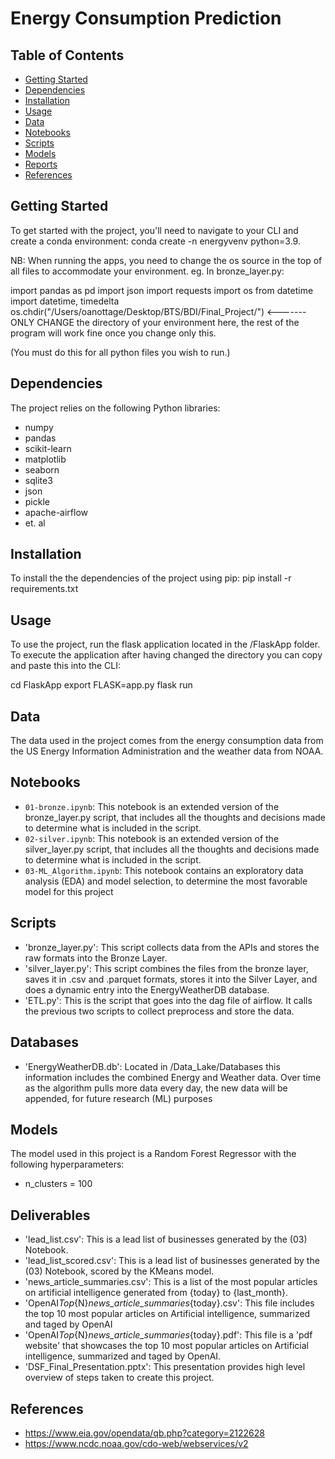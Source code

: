 # Energy Consumption Prediction

## Table of Contents

- [Getting Started](#getting-started)
- [Dependencies](#dependencies)
- [Installation](#installation)
- [Usage](#usage)
- [Data](#data)
- [Notebooks](#notebooks)
- [Scripts](#scripts)
- [Models](#models)
- [Reports](#reports)
- [References](#references)

## Getting Started

To get started with the project, you'll need to navigate to your CLI and create a conda environment:
conda create -n energyvenv python=3.9.

NB: When running the apps, you need to change the os source in the top of all files to accommodate your environment.
eg. In bronze_layer.py:

import pandas as pd
import json
import requests
import os
from datetime import datetime, timedelta
os.chdir("/Users/oanottage/Desktop/BTS/BDI/Final_Project/") <------- ONLY CHANGE the directory of your environment here, the rest of the program will work fine once you change only this.

(You must do this for all python files you wish to run.)

## Dependencies

The project relies on the following Python libraries:

- numpy
- pandas
- scikit-learn
- matplotlib
- seaborn
- sqlite3
- json
- pickle
- apache-airflow
- et. al

## Installation

To install the the dependencies of the project using pip:
pip install -r requirements.txt

## Usage

To use the project, run the flask application located in the /FlaskApp folder.
To execute the application after having changed the directory you can copy and paste this into the CLI:

cd FlaskApp
export FLASK=app.py
flask run

## Data

The data used in the project comes from the energy consumption data from the US Energy Information Administration and the weather data from NOAA.

## Notebooks

- `01-bronze.ipynb`: This notebook is an extended version of the bronze_layer.py script, that includes all the thoughts and decisions made to determine what is included in the script.
- `02-silver.ipynb`: This notebook is an extended version of the silver_layer.py script, that includes all the thoughts and decisions made to determine what is included in the script.
- `03-ML_Algorithm.ipynb`: This notebook contains an exploratory data analysis (EDA) and model selection, to determine the most favorable model for this project

## Scripts

- 'bronze_layer.py': This script collects data from the APIs and stores the raw formats into the Bronze Layer.
- 'silver_layer.py': This script combines the files from the bronze layer, saves it in .csv and .parquet formats, stores it into the Silver Layer, and does a dynamic entry into the EnergyWeatherDB database.
- 'ETL.py': This is the script that goes into the dag file of airflow. It calls the previous two scripts to collect preprocess and store the data.

## Databases

- 'EnergyWeatherDB.db': Located in /Data_Lake/Databases this information includes the combined Energy and Weather data. Over time as the algorithm pulls more data every day, the new data will be appended, for future research (ML) purposes

## Models

The model used in this project is a Random Forest Regressor with the following hyperparameters:

- n_clusters = 100

## Deliverables

- 'lead_list.csv': This is a lead list of businesses generated by the (03) Notebook.
- 'lead_list_scored.csv': This is a lead list of businesses generated by the (03) Notebook, scored by the KMeans model.
- 'news_article_summaries.csv': This is a list of the most popular articles on artificial intelligence generated from {today} to {last_month}.
- 'OpenAI*Top*{N}_news_article_summaries_{today}.csv': This file includes the top 10 most popular articles on Artificial intelligence, summarized and taged by OpenAI
- 'OpenAI*Top*{N}_news_article_summaries_{today}.pdf': This file is a 'pdf website' that showcases the top 10 most popular articles on Artificial intelligence, summarized and taged by OpenAI.
- 'DSF_Final_Presentation.pptx': This presentation provides high level overview of steps taken to create this project.

## References

- https://www.eia.gov/opendata/qb.php?category=2122628
- https://www.ncdc.noaa.gov/cdo-web/webservices/v2
